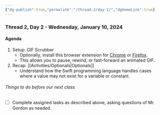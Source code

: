 ```yaml
---
{"dg-publish":true,"permalink":"/thread-2/day-2/","dgHomeLink":true}
---
```


### Thread 2, Day 2 - Wednesday, January 10, 2024
#### Agenda

1. Setup: GIF Scrubber
	- Optionally, install this browser extension for [Chrome](https://chrome.google.com/webstore/detail/gif-scrubber/gbdacbnhlfdlllckelpdkgeklfjfgcmp) or [Firefox](https://addons.mozilla.org/en-US/firefox/addon/gif-scrubber3/).
	- This allows you to pause, rewind, or fast-forward an animated GIF.
2. Recap: [[Activities/Optionals\|Optionals]]
	- Understand how the Swift programming language handles cases where a value may not exist for a variable or constant.

###### Things to do before our next class
- [ ] Complete assigned tasks as described above, asking questions of Mr. Gordon as needed.
